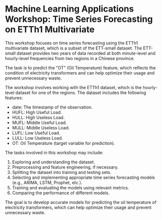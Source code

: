 # Machine Learning Applications Workshop: Time Series Forecasting on ETTh1 Multivariate

This workshop focuses on time series forecasting using the ETTh1 multivariate dataset, which is a subset of the ETT-small dataset. The ETT-small dataset provides two years of data recorded at both minute-level and hourly-level frequencies from two regions in a Chinese province.

The task is to predict the "OT" (Oil Temperature) feature, which reflects the condition of electricity transformers and can help optimize their usage and prevent unnecessary waste.

The workshop involves working with the ETTh1 dataset, which is the hourly-level dataset for one of the regions. The dataset includes the following features:

- date: The timestamp of the observation.
- HUFL: High Useful Load.
- HULL: High Useless Load.
- MUFL: Middle Useful Load.
- MULL: Middle Useless Load.
- LUFL: Low Useful Load.
- LULL: Low Useless Load.
- OT: Oil Temperature (target variable for prediction).

The tasks involved in this workshop may include:

1. Exploring and understanding the dataset.
2. Preprocessing and feature engineering, if necessary.
3. Splitting the dataset into training and testing sets.
4. Selecting and implementing appropriate time series forecasting models (e.g., ARIMA, LSTM, Prophet, etc.).
5. Training and evaluating the models using relevant metrics.
6. Comparing the performance of different models.

The goal is to develop accurate models for predicting the oil temperature of electricity transformers, which can help optimize their usage and prevent unnecessary waste.